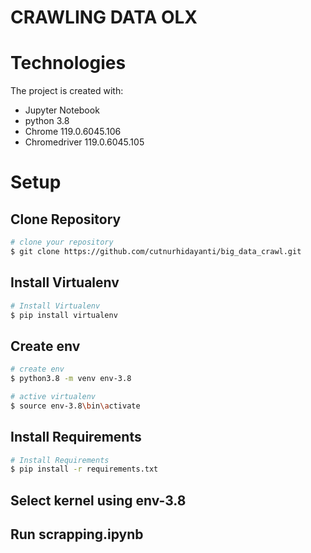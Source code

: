 # CRAWLING DATA OLX

# Technologies
The project is created with:
*  Jupyter Notebook
*  python 3.8
*  Chrome  119.0.6045.106 
*  Chromedriver 119.0.6045.105


# Setup
## Clone Repository
``` bash
# clone your repository
$ git clone https://github.com/cutnurhidayanti/big_data_crawl.git
```

## Install Virtualenv
``` bash
# Install Virtualenv
$ pip install virtualenv
```

## Create env
``` bash
# create env
$ python3.8 -m venv env-3.8

# active virtualenv
$ source env-3.8\bin\activate
```

## Install Requirements
``` bash
# Install Requirements
$ pip install -r requirements.txt
```

## Select kernel using env-3.8
## Run scrapping.ipynb


